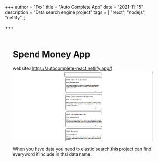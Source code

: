 +++
author = "Fox"
title = "Auto Complete App"
date = "2021-11-15"
description = "Data search engine project"
tags = [
    "react",  "nodejs",  "netlify",
]

+++
<!--more-->
<div class="preview"><div class="preview__inner-1"><div class="preview__inner-2" style="padding: 10px 25px 448px;"><div class="cl-preview-section"><h1 id="spend-money-app">Spend Money App</h1>
</div><div class="cl-preview-section"><p>website:(<a href="https://autocomplete-react.netlify.app/">https://autocomplete-react.netlify.app/</a>)<br>
<img src="https://raw.githubusercontent.com/foxsnow38/website_foxsnow38/master/images/autocomplete.png?token=GHSAT0AAAAAABXH4S27T6JMNGFX4JAUEWZOYXLZG4Q" alt="autocomplete"></p>
</div><div class="cl-preview-section"><p>When you have data you need to elastic search,this project can find everyword if include in thsi data name.</p>
</div></div> <div class="gutter" style="left: 0px;"><!----> <!----></div></div> <!----></div>
